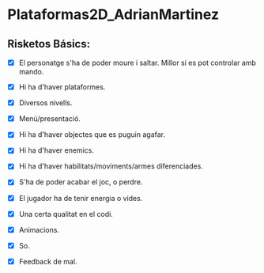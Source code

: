 # Plataformas2D_AdrianMartinez

## Risketos Básics:
- [x] El personatge s'ha de poder moure i saltar. Millor si es pot controlar amb mando.
- [x] Hi ha d'haver plataformes.
- [x] Diversos nivells.
- [x] Menú/presentació.
- [x] Hi ha d'haver objectes que es puguin agafar.
- [x] Hi ha d'haver enemics.
- [x] Hi ha d'haver habilitats/moviments/armes diferenciades.
- [x] S'ha de poder acabar el joc, o perdre.
- [x] El jugador ha de tenir energia o vides.
- [x] Una certa qualitat en el codi.
- [x] Animacions.
- [x] So.
- [x] Feedback de mal.

